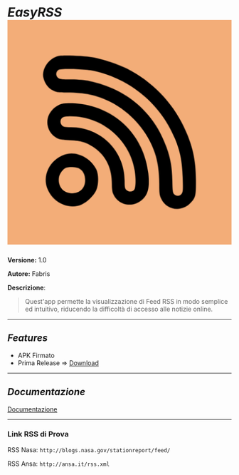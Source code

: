 # *EasyRSS* ![EasyRSS Logo](/app/src/main/ic_launcher-playstore.png)

**Versione:** 1.0

**Autore:** Fabris

**Descrizione**:
> Quest'app permette la visualizzazione di Feed RSS in modo semplice ed intuitivo, riducendo la difficolt&agrave; di accesso alle notizie online.

---
## *Features*
- APK Firmato
- Prima Release => [Download](https://github.com/0fabris/tecno_repo/releases/download/1.0/EasyRSS-Signed.apk)

---

## *Documentazione*

[Documentazione](/docs/EasyRSS_Docs.docx)

---

### Link RSS di Prova

RSS Nasa: ```http://blogs.nasa.gov/stationreport/feed/```

RSS Ansa: ```http://ansa.it/rss.xml```
